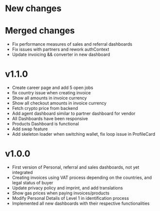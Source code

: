 # New changes

# Merged changes

- Fix performance measures of sales and referral dashboards
- Fix issues with partners and rework authContext
- Update invoicing && converter in new dashboard

# v1.1.0

- Create career page and add 5 open jobs
- fix country issue when creating invoice
- Show all amounts in invoice currency
- Show all checkout amounts in invoice currency
- Fetch crypto price from backend
- Add agent dashboard similar to partner dashboard for vendor
- All Dashboards have been responsive
- Products Dashboard is functional
- Add swap feature
- Add skeleton loader when switching wallet, fix loop issue in ProfileCard

# v1.0.0

- First version of Personal, referral and sales dashboards, not yet integrated
- Creating invoices using VAT process depending on the countries, and legal status of buyer
- Update privacy policy and imprint, and add translations
- Show gas prices when paying invoices/products
- Modify Personal Details of Level 1 in identification process
- Implemented all new dashboards with their respective functionalities
